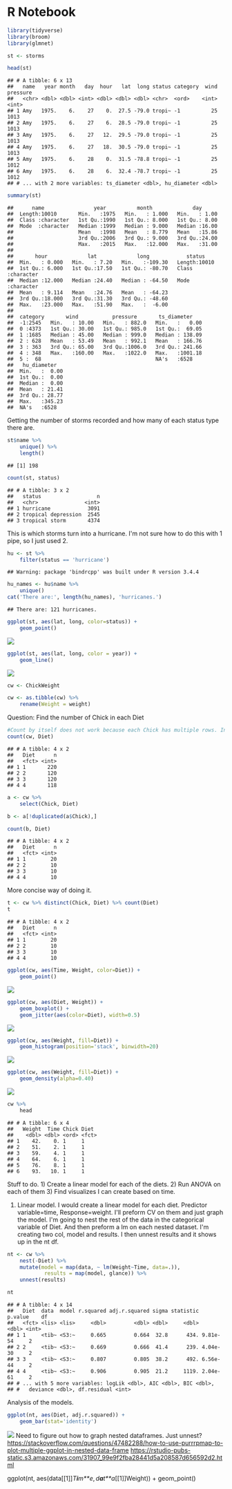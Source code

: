 R Notebook
================

``` r
library(tidyverse)
library(broom)
library(glmnet)
```

``` r
st <- storms

head(st)
```

    ## # A tibble: 6 x 13
    ##   name   year month   day  hour   lat  long status category  wind pressure
    ##   <chr> <dbl> <dbl> <int> <dbl> <dbl> <dbl> <chr>  <ord>    <int>    <int>
    ## 1 Amy   1975.    6.    27    0.  27.5 -79.0 tropi~ -1          25     1013
    ## 2 Amy   1975.    6.    27    6.  28.5 -79.0 tropi~ -1          25     1013
    ## 3 Amy   1975.    6.    27   12.  29.5 -79.0 tropi~ -1          25     1013
    ## 4 Amy   1975.    6.    27   18.  30.5 -79.0 tropi~ -1          25     1013
    ## 5 Amy   1975.    6.    28    0.  31.5 -78.8 tropi~ -1          25     1012
    ## 6 Amy   1975.    6.    28    6.  32.4 -78.7 tropi~ -1          25     1012
    ## # ... with 2 more variables: ts_diameter <dbl>, hu_diameter <dbl>

``` r
summary(st)
```

    ##      name                year          month             day       
    ##  Length:10010       Min.   :1975   Min.   : 1.000   Min.   : 1.00  
    ##  Class :character   1st Qu.:1990   1st Qu.: 8.000   1st Qu.: 8.00  
    ##  Mode  :character   Median :1999   Median : 9.000   Median :16.00  
    ##                     Mean   :1998   Mean   : 8.779   Mean   :15.86  
    ##                     3rd Qu.:2006   3rd Qu.: 9.000   3rd Qu.:24.00  
    ##                     Max.   :2015   Max.   :12.000   Max.   :31.00  
    ##                                                                    
    ##       hour             lat             long            status         
    ##  Min.   : 0.000   Min.   : 7.20   Min.   :-109.30   Length:10010      
    ##  1st Qu.: 6.000   1st Qu.:17.50   1st Qu.: -80.70   Class :character  
    ##  Median :12.000   Median :24.40   Median : -64.50   Mode  :character  
    ##  Mean   : 9.114   Mean   :24.76   Mean   : -64.23                     
    ##  3rd Qu.:18.000   3rd Qu.:31.30   3rd Qu.: -48.60                     
    ##  Max.   :23.000   Max.   :51.90   Max.   :  -6.00                     
    ##                                                                       
    ##  category       wind           pressure       ts_diameter     
    ##  -1:2545   Min.   : 10.00   Min.   : 882.0   Min.   :   0.00  
    ##  0 :4373   1st Qu.: 30.00   1st Qu.: 985.0   1st Qu.:  69.05  
    ##  1 :1685   Median : 45.00   Median : 999.0   Median : 138.09  
    ##  2 : 628   Mean   : 53.49   Mean   : 992.1   Mean   : 166.76  
    ##  3 : 363   3rd Qu.: 65.00   3rd Qu.:1006.0   3rd Qu.: 241.66  
    ##  4 : 348   Max.   :160.00   Max.   :1022.0   Max.   :1001.18  
    ##  5 :  68                                     NA's   :6528     
    ##   hu_diameter    
    ##  Min.   :  0.00  
    ##  1st Qu.:  0.00  
    ##  Median :  0.00  
    ##  Mean   : 21.41  
    ##  3rd Qu.: 28.77  
    ##  Max.   :345.23  
    ##  NA's   :6528

Getting the number of storms recorded and how many of each status type there are.

``` r
st$name %>%
    unique() %>%
    length()
```

    ## [1] 198

``` r
count(st, status)
```

    ## # A tibble: 3 x 2
    ##   status                  n
    ##   <chr>               <int>
    ## 1 hurricane            3091
    ## 2 tropical depression  2545
    ## 3 tropical storm       4374

This is which storms turn into a hurricane. I'm not sure how to do this with 1 pipe, so I just used 2.

``` r
hu <- st %>%
    filter(status == 'hurricane')
```

    ## Warning: package 'bindrcpp' was built under R version 3.4.4

``` r
hu_names <- hu$name %>% 
    unique()
cat('There are:', length(hu_names), 'hurricanes.')
```

    ## There are: 121 hurricanes.

``` r
ggplot(st, aes(lat, long, color=status)) +
    geom_point()
```

![](visualization_prc_files/figure-markdown_github/unnamed-chunk-5-1.png)

``` r
ggplot(st, aes(lat, long, color = year)) +
    geom_line()
```

![](visualization_prc_files/figure-markdown_github/unnamed-chunk-6-1.png)

``` r
cw <- ChickWeight

cw <- as.tibble(cw) %>%
    rename(Weight = weight)
```

Question: Find the number of Chick in each Diet

``` r
#Count by itself does not work because each Chick has multiple rows. Instead we must filter out the 
count(cw, Diet)
```

    ## # A tibble: 4 x 2
    ##   Diet      n
    ##   <fct> <int>
    ## 1 1       220
    ## 2 2       120
    ## 3 3       120
    ## 4 4       118

``` r
a <- cw %>%
    select(Chick, Diet)

b <- a[!duplicated(a$Chick),]

count(b, Diet)
```

    ## # A tibble: 4 x 2
    ##   Diet      n
    ##   <fct> <int>
    ## 1 1        20
    ## 2 2        10
    ## 3 3        10
    ## 4 4        10

More concise way of doing it.

``` r
t <- cw %>% distinct(Chick, Diet) %>% count(Diet)
t
```

    ## # A tibble: 4 x 2
    ##   Diet      n
    ##   <fct> <int>
    ## 1 1        20
    ## 2 2        10
    ## 3 3        10
    ## 4 4        10

``` r
ggplot(cw, aes(Time, Weight, color=Diet)) +
    geom_point()
```

![](visualization_prc_files/figure-markdown_github/unnamed-chunk-10-1.png)

``` r
ggplot(cw, aes(Diet, Weight)) +
    geom_boxplot() +
    geom_jitter(aes(color=Diet), width=0.5)
```

![](visualization_prc_files/figure-markdown_github/unnamed-chunk-11-1.png)

``` r
ggplot(cw, aes(Weight, fill=Diet)) +
    geom_histogram(position='stack', binwidth=20)
```

![](visualization_prc_files/figure-markdown_github/unnamed-chunk-12-1.png)

``` r
ggplot(cw, aes(Weight, fill=Diet)) +
    geom_density(alpha=0.40)
```

![](visualization_prc_files/figure-markdown_github/unnamed-chunk-13-1.png)

``` r
cw %>%
    head
```

    ## # A tibble: 6 x 4
    ##   Weight  Time Chick Diet 
    ##    <dbl> <dbl> <ord> <fct>
    ## 1    42.    0. 1     1    
    ## 2    51.    2. 1     1    
    ## 3    59.    4. 1     1    
    ## 4    64.    6. 1     1    
    ## 5    76.    8. 1     1    
    ## 6    93.   10. 1     1

Stuff to do. 1) Create a linear model for each of the diets. 2) Run ANOVA on each of them 3) Find visualizes I can create based on time.

1.  Linear model. I would create a linear model for each diet. Predictor variable=time, Response=weight. I'll preform CV on them and just graph the model. I'm going to nest the rest of the data in the categorical variable of Diet. And then preform a lm on each nested dataset. I'm creating two col, model and results. I then unnest results and it shows up in the nt df.

``` r
nt <- cw %>%
    nest(-Diet) %>%
    mutate(model = map(data, ~ lm(Weight~Time, data=.)),
            results = map(model, glance)) %>%
    unnest(results)

nt
```

    ## # A tibble: 4 x 14
    ##   Diet  data  model r.squared adj.r.squared sigma statistic  p.value    df
    ##   <fct> <lis> <lis>     <dbl>         <dbl> <dbl>     <dbl>    <dbl> <int>
    ## 1 1     <tib~ <S3:~     0.665         0.664  32.8      434. 9.81e-54     2
    ## 2 2     <tib~ <S3:~     0.669         0.666  41.4      239. 4.04e-30     2
    ## 3 3     <tib~ <S3:~     0.807         0.805  38.2      492. 6.56e-44     2
    ## 4 4     <tib~ <S3:~     0.906         0.905  21.2     1119. 2.04e-61     2
    ## # ... with 5 more variables: logLik <dbl>, AIC <dbl>, BIC <dbl>,
    ## #   deviance <dbl>, df.residual <int>

Analysis of the models.

``` r
ggplot(nt, aes(Diet, adj.r.squared)) +
    geom_bar(stat='identity')
```

![](visualization_prc_files/figure-markdown_github/unnamed-chunk-16-1.png) Need to figure out how to graph nested dataframes. Just unnest? <https://stackoverflow.com/questions/47482288/how-to-use-purrrpmap-to-plot-multiple-ggplot-in-nested-data-frame> <https://rstudio-pubs-static.s3.amazonaws.com/31907_99e9f2fba28441d5a208587d656592d2.html>

ggplot(nt, aes(data\[\[1\]\]*T**i**m**e*, *d**a**t**a*\[\[1\]\]Weight)) + geom\_point()
